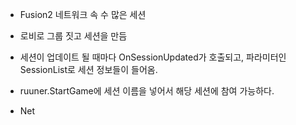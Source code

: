- Fusion2 네트워크 속 수 많은 세션
- 로비로 그룹 짓고 세션을 만듬
- 세션이 업데이트 될 때마다 OnSessionUpdated가 호출되고, 파라미터인 SessionList로 세션 정보들이 들어옴.
- ruuner.StartGame에 세션 이름을 넣어서 해당 세션에 참여 가능하다.

- Net